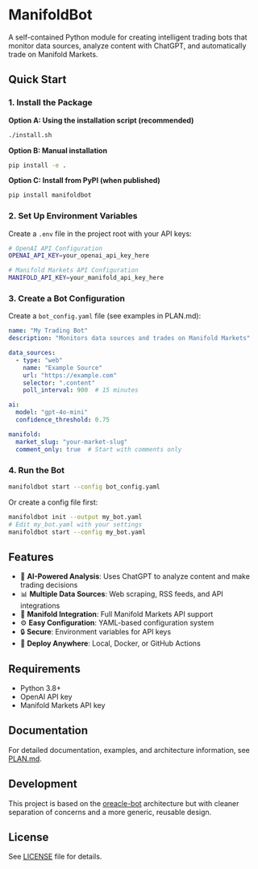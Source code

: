 # ManifoldBot

A self-contained Python module for creating intelligent trading bots that monitor data sources, analyze content with ChatGPT, and automatically trade on Manifold Markets.

## Quick Start

### 1. Install the Package

**Option A: Using the installation script (recommended)**
```bash
./install.sh
```

**Option B: Manual installation**
```bash
pip install -e .
```

**Option C: Install from PyPI (when published)**
```bash
pip install manifoldbot
```

### 2. Set Up Environment Variables

Create a `.env` file in the project root with your API keys:
```bash
# OpenAI API Configuration
OPENAI_API_KEY=your_openai_api_key_here

# Manifold Markets API Configuration
MANIFOLD_API_KEY=your_manifold_api_key_here
```

### 3. Create a Bot Configuration

Create a `bot_config.yaml` file (see examples in PLAN.md):
```yaml
name: "My Trading Bot"
description: "Monitors data sources and trades on Manifold Markets"

data_sources:
  - type: "web"
    name: "Example Source"
    url: "https://example.com"
    selector: ".content"
    poll_interval: 900  # 15 minutes

ai:
  model: "gpt-4o-mini"
  confidence_threshold: 0.75

manifold:
  market_slug: "your-market-slug"
  comment_only: true  # Start with comments only
```

### 4. Run the Bot

```bash
manifoldbot start --config bot_config.yaml
```

Or create a config file first:
```bash
manifoldbot init --output my_bot.yaml
# Edit my_bot.yaml with your settings
manifoldbot start --config my_bot.yaml
```

## Features

- 🤖 **AI-Powered Analysis**: Uses ChatGPT to analyze content and make trading decisions
- 📊 **Multiple Data Sources**: Web scraping, RSS feeds, and API integrations
- 🎯 **Manifold Integration**: Full Manifold Markets API support
- ⚙️ **Easy Configuration**: YAML-based configuration system
- 🔒 **Secure**: Environment variables for API keys
- 🚀 **Deploy Anywhere**: Local, Docker, or GitHub Actions

## Requirements

- Python 3.8+
- OpenAI API key
- Manifold Markets API key

## Documentation

For detailed documentation, examples, and architecture information, see [PLAN.md](PLAN.md).

## Development

This project is based on the [oreacle-bot](https://github.com/microprediction/oreacle-bot) architecture but with cleaner separation of concerns and a more generic, reusable design.

## License

See [LICENSE](LICENSE) file for details.
